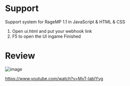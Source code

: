 # Support
Support system for RageMP 1.1 in JavaScript & HTML & CSS

1. Open ui.html and put your webhook link
2. F5 to open the UI ingame
Finished

# Review
![image](https://user-images.githubusercontent.com/77588421/177634264-8b38afc1-fa02-440f-bc3b-a950a57691fc.png)

https://www.youtube.com/watch?v=MxT-labIYvg 
